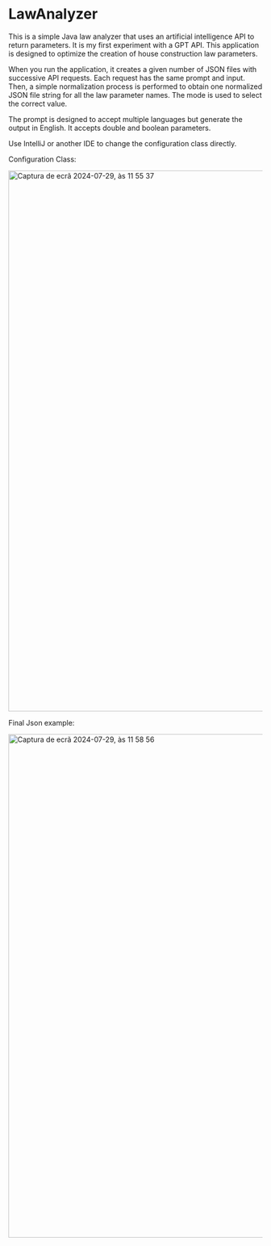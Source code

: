 # LawAnalyzer
This is a simple Java law analyzer that uses an artificial intelligence API to return parameters. It is my first experiment with a GPT API. This application is designed to optimize the creation of house construction law parameters.

When you run the application, it creates a given number of JSON files with successive API requests. Each request has the same prompt and input. Then, a simple normalization process is performed to obtain one normalized JSON file string for all the law parameter names. The mode is used to select the correct value.

The prompt is designed to accept multiple languages but generate the output in English. It accepts double and boolean parameters.

Use IntelliJ or another IDE to change the configuration class directly.

Configuration Class:

<img width="1071" alt="Captura de ecrã 2024-07-29, às 11 55 37" src="https://github.com/user-attachments/assets/db6a2812-2d3c-45aa-ab92-a9b38d28d8f1">


Final Json example: 

<img width="997" alt="Captura de ecrã 2024-07-29, às 11 58 56" src="https://github.com/user-attachments/assets/9645818e-dc97-465c-833d-037349b1a6a7">
